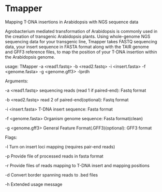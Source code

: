 # Tmapper
Mapping T-DNA insertions in Arabidopsis with NGS sequence data 


Agrobacterium mediated transformation of Arabidopsis is commonly used in the creation of transgenic Arabidopsis plants. Using whole-genome NGS sequencing data for your transgenic line, Tmapper takes FASTQ sequencing data, your insert sequence in FASTA format along with the TAIR genome and GFF3 reference files, to map the position of your T-DNA insertion within the Arabidopsis genome.

usage: TMapper -a <read1.fastq> -b <read2.fastq> -i <insert.fasta> -f <genome.fasta> -g <genome.gff3> -lprdh

Arguments:

-a	<read1.fastq> 		sequencing reads (read 1 if paired-end):	Fastq format

-b	<read2.fastq> 		read 2 of paired-end(optional):			Fastq format

-i	<insert.fasta> 		T-DNA insert sequence:				Fasta format

-f	<genome.fasta>  	Organism genome sequence:			Fasta format(clean)

-g	<genome.gff3> 		General Feature Format(.GFF3)(optional):	GFF3 format



Flags:

-l 		Turn on insert loci mapping (requires pair-end reads)

-p		Provide file of processed reads in fasta format

-r		Provide files of reads mapping to T-DNA insert and mapping positions

-d		Convert border spanning reads to .bed files

-h		Extended usage message

